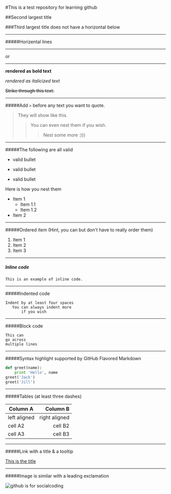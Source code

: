 #This is a test repository for learning github

##Second largest title

###Third largest title does not have a horizontal below

***

#####Horizental lines
___
or
***

**rendered as bold text**

_rendered as italicized text_

~~Strike through this text.~~

***

#####Add `>` before any text you want to quote.
> They will show like this.
>> You can even nest them if you wish.
>>> Nest some more :)))

***

#####The following are all valid
* valid bullet
- valid bullet
+ valid bullet

Here is how you nest them
+ Item 1
    + Item 1.1
    + Item 1.2
+ Item 2

***

#####Ordered item (Hint, you can but don't have to really order them)

1. Item 1
1. Item 2
1. Item 3

***

##### Inline code

`This is an example of inline code.`

***

#####Indented code

    Indent by at least four spaces
       You can always indent more
           if you wish

***

#####Block code

```
This can
go across
multiple lines
```

***

#####Syntax highlight supported by GitHub Flavored Markdown

``` Python
def greet(name):
    print 'Hello', name
greet('Jack')
greet('Jill')
```

***

#####Tables (at least three dashes)

| Column A | Column B |
| ---| --:|
| left aligned| right aligned |
| cell A2 | cell B2 |
| cell A3 | cell B3 |

***

#####Link with a title & a tooltip

[This is the title](https://www.google.com "This is the tooltip")

***

#####Image is similar with a leading exclamation

![github is for socialcoding](http://entrepreneursky.com/wp-content/uploads/2014/03/github.jpg "Isn't it awesome!?")

